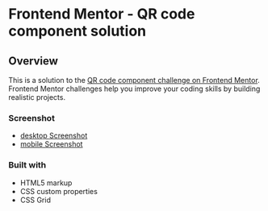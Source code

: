 # Frontend Mentor - QR code component solution
## Overview

This is a solution to the [QR code component challenge on Frontend Mentor](https://www.frontendmentor.io/challenges/qr-code-component-iux_sIO_H). Frontend Mentor challenges help you improve your coding skills by building realistic projects.

### Screenshot

- [desktop Screenshot](./images/Screenshot%202025-01-27%20151349.png) 
- [mobile Screenshot](./images/Screen%20Shot%202025-01-27%20at%2015.13.05.png)

### Built with

- HTML5 markup
- CSS custom properties
- CSS Grid
